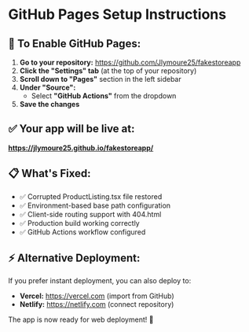 # GitHub Pages Setup Instructions

## 🚀 To Enable GitHub Pages:

1. **Go to your repository:** https://github.com/Jlymoure25/fakestoreapp
2. **Click the "Settings" tab** (at the top of your repository)
3. **Scroll down to "Pages"** section in the left sidebar
4. **Under "Source":**
   - Select **"GitHub Actions"** from the dropdown
5. **Save the changes**

## ✅ Your app will be live at:
**https://jlymoure25.github.io/fakestoreapp/**

## 📋 What's Fixed:
- ✅ Corrupted ProductListing.tsx file restored
- ✅ Environment-based base path configuration
- ✅ Client-side routing support with 404.html
- ✅ Production build working correctly
- ✅ GitHub Actions workflow configured

## ⚡ Alternative Deployment:
If you prefer instant deployment, you can also deploy to:
- **Vercel:** https://vercel.com (import from GitHub)
- **Netlify:** https://netlify.com (connect repository)

The app is now ready for web deployment! 🎉
